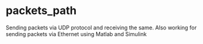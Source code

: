 # packets_path
Sending packets via UDP protocol and receiving the same. Also working for sending packets via Ethernet using Matlab and Simulink
